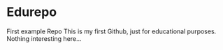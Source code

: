 # Edurepo
First example Repo
This is my first Github, just for educational purposes. Nothing interesting here...
